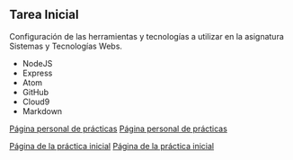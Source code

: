 ## Tarea Inicial

Configuración de las herramientas y tecnologías a utilizar en la asignatura Sistemas y Tecnologías Webs.

* NodeJS
* Express
* Atom
* GitHub
* Cloud9
* Markdown

[Página personal de prácticas](losnen.github.io/)
[Página personal de prácticas](joshuape.github.io/)


[Página de la práctica inicial](http://losnen.github.io/tareas-iniciales-joshuasamuel/)
[Página de la práctica inicial](https://joshuape.github.io/tareas-iniciales-joshuasamuel/)

